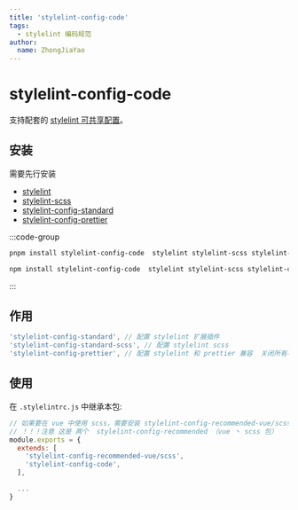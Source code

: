 ```yaml
---
title: 'stylelint-config-code'
tags:
  - stylelint 编码规范
author:
  name: ZhongJiaYao
---
```


# stylelint-config-code

支持配套的 [stylelint 可共享配置](https://stylelint.io/user-guide/configure)。

## 安装

需要先行安装

- [stylelint](https://www.npmjs.com/package/stylelint)
- [stylelint-scss](https://www.npmjs.com/package/stylelint-scss)
- [stylelint-config-standard](https://www.npmjs.com/package/stylelint-config-standard)
- [stylelint-config-prettier](https://www.npmjs.com/package/stylelint-config-prettier)

:::code-group

```sh [安装 PNPM]
pnpm install stylelint-config-code  stylelint stylelint-scss stylelint-config-standard stylelint-config-prettier --save-dev
```

```sh [安装 npm]
npm install stylelint-config-code  stylelint stylelint-scss stylelint-config-standard stylelint-config-prettier --save-dev
```

:::

## 作用

```js
'stylelint-config-standard', // 配置 stylelint 扩展插件
'stylelint-config-standard-scss', // 配置 stylelint scss
'stylelint-config-prettier', // 配置 stylelint 和 prettier 兼容  关闭所有不必要或可能与 Prettier 冲突的规则
```

## 使用

在 `.stylelintrc.js` 中继承本包:

```js
// 如果要在 vue 中使用 scss，需要安装 stylelint-config-recommended-vue/scss
// ！！！注意 这是 两个  stylelint-config-recommended （vue 丶 scss 包）
module.exports = {
  extends: [
    'stylelint-config-recommended-vue/scss',
    'stylelint-config-code',
  ],

  ...
}
```
